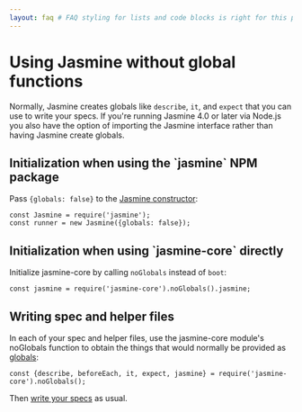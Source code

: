 ```yaml
---
layout: faq # FAQ styling for lists and code blocks is right for this page
---
```


<h1>Using Jasmine without global functions</h1>

Normally, Jasmine creates globals like `describe`, `it`, and `expect` that you
can use to write your specs. If you're running Jasmine
4.0 or later via Node.js you also have the option of importing the Jasmine
interface rather than having Jasmine create globals.

<h2 markdown="1">Initialization when using the `jasmine` NPM package</h2>

Pass `{globals: false}` to the [Jasmine constructor](/api/npm/edge/Jasmine.html):

```
const Jasmine = require('jasmine');
const runner = new Jasmine({globals: false});
```


<h2 markdown="1">Initialization when using `jasmine-core` directly</h2>

Initialize jasmine-core by calling `noGlobals` instead of `boot`:

```
const jasmine = require('jasmine-core').noGlobals().jasmine;
```

<h2>Writing spec and helper files</h2>

In each of your spec and helper files, use the jasmine-core module's noGlobals
function to obtain the things that would normally be provided as
[globals](/api/edge/global):

```
const {describe, beforeEach, it, expect, jasmine} = require('jasmine-core').noGlobals();
```

Then [write your specs](./your_first_suite) as usual.
